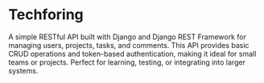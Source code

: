 # Techforing
A simple RESTful API built with Django and Django REST Framework for managing users, projects, tasks, and comments. This API provides basic CRUD operations and token-based authentication, making it ideal for small teams or projects. Perfect for learning, testing, or integrating into larger systems.
